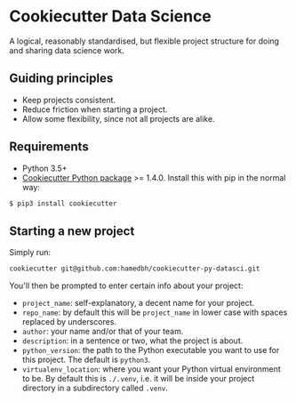 # Cookiecutter Data Science

A logical, reasonably standardised, but flexible project structure for doing and sharing data science work.

## Guiding principles

- Keep projects consistent.
- Reduce friction when starting a project.
- Allow some flexibility, since not all projects are alike.
 
## Requirements
 - Python 3.5+
 - [Cookiecutter Python package](http://cookiecutter.readthedocs.org/en/latest/installation.html) >= 1.4.0. Install this with pip in the normal way:

``` bash
$ pip3 install cookiecutter
```

## Starting a new project
Simply run:

```bash
cookiecutter git@github.com:hamedbh/cookiecutter-py-datasci.git 
```

You'll then be prompted to enter certain info about your project:

- `project_name`: self-explanatory, a decent name for your project.
- `repo_name`: by default this will be `project_name` in lower case with spaces replaced by underscores.
- `author`: your name and/or that of your team.
- `description`: in a sentence or two, what the project is about.
- `python_version`: the path to the Python executable you want to use for this project. The default is `python3`.
- `virtualenv_location`: where you want your Python virtual environment to be. By default this is `./.venv`, i.e. it will be inside your project directory in a subdirectory called `.venv`.
